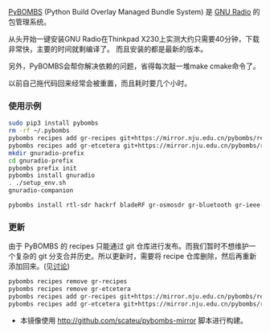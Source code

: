 [PyBOMBS](http://gnuradio.org/redmine/projects/pybombs/wiki) (Python Build Overlay Managed Bundle System) 是 [GNU Radio](http://gnuradio.org/) 的包管理系统。

从头开始一键安装GNU Radio在Thinkpad X230上实测大约只需要40分钟，下载非常快，主要的时间就剩编译了。 而且安装的都是最新的版本。

另外，PyBOMBS会帮你解决依赖的问题，省得每次敲一堆make cmake命令了。

以前自己拖代码回来经常会被重置，而且耗时要几个小时。


### 使用示例

```bash
sudo pip3 install pybombs
rm -rf ~/.pybombs
pybombs recipes add gr-recipes git+https://mirror.nju.edu.cn/pybombs/recipes/gr-recipes.git
pybombs recipes add gr-etcetera git+https://mirror.nju.edu.cn/pybombs/recipes/gr-etcetera.git
mkdir gnuradio-prefix
cd gnuradio-prefix
pybombs prefix init
pybombs install gnuradio
. ./setup_env.sh
gnuradio-companion

pybombs install rtl-sdr hackrf bladeRF gr-osmosdr gr-bluetooth gr-ieee-80211
```

### 更新

由于 PyBOMBS 的 recipes 只能通过 git 仓库进行发布。而我们暂时不想维护一个复杂的 git 分支合并历史。所以更新时，需要将 recipe 仓库删除，然后再重新添加回来。(见[讨论](http://lists.gnu.org/archive/html/discuss-gnuradio/2016-06/msg00170.html))

```bash
pybombs recipes remove gr-recipes
pybombs recipes remove gr-etcetera
pybombs recipes add gr-recipes git+https://mirror.nju.edu.cn/pybombs/recipes/gr-recipes.git
pybombs recipes add gr-etcetera git+https://mirror.nju.edu.cn/pybombs/recipes/gr-etcetera.git
```

 - 本镜像使用 <http://github.com/scateu/pybombs-mirror> 脚本进行构建。
